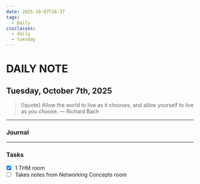 ```yaml
---
date: 2025-10-07T16:37
tags:
  - Daily
cssclasses:
  - daily
  - tuesday
---
```

# DAILY NOTE
## Tuesday, October 7th, 2025

> [!quote] Allow the world to live as it chooses, and allow yourself to live as you choose.
> — Richard Bach
***
### Journal



***
### Tasks
- [x] 1 THM room
- [ ] Takes notes from Networking Concepts room
